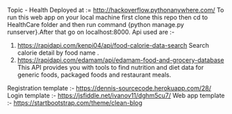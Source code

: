Topic - Health
Deployed at := http://hackoverflow.pythonanywhere.com/
To run this web app on your local machine first clone this repo then cd to HealthCare folder and then run command {python manage.py runserver}.After that go on localhost:8000.
Api used are :-
1. https://rapidapi.com/kenpi04/api/food-calorie-data-search
  Search calorie detail by food name .
2. https://rapidapi.com/edamam/api/edamam-food-and-grocery-database
  This API provides you with tools to find nutrition and diet data for generic foods, packaged foods and restaurant meals. 
  
 Registration template :- https://dennis-sourcecode.herokuapp.com/28/
 Login template :- https://jsfiddle.net/ivanov11/dghm5cu7/
 Web app template :- https://startbootstrap.com/theme/clean-blog
